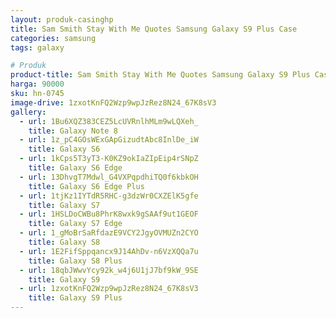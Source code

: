 ```yaml
---
layout: produk-casinghp
title: Sam Smith Stay With Me Quotes Samsung Galaxy S9 Plus Case
categories: samsung
tags: galaxy

# Produk
product-title: Sam Smith Stay With Me Quotes Samsung Galaxy S9 Plus Case
harga: 90000
sku: hn-0745
image-drive: 1zxotKnFQ2Wzp9wpJzRez8N24_67K8sV3
gallery:
  - url: 1Bu6XQZ383CEZ5LcUVRnlhMLm9wLQXeh_
    title: Galaxy Note 8
  - url: 1z_pC4GOsWExGApGizudtAbc8InlDe_iW
    title: Galaxy S6
  - url: 1kCps5T3yT3-K0KZ9okIaZIpEip4rSNpZ
    title: Galaxy S6 Edge
  - url: 13DhvgT7Mdwl_G4VXPqpdhiTQ0f6kbkOH
    title: Galaxy S6 Edge Plus
  - url: 1tjKz1IYTdR5RHC-g3dzWr0CXZElK5gfe
    title: Galaxy S7
  - url: 1HSLDoCWBu8PhrK8wxk9gSAAf9ut1GEOF
    title: Galaxy S7 Edge
  - url: 1_gMoBrSaRfdazE9VCY2JgyOVMUZn2CYO
    title: Galaxy S8
  - url: 1E2FifSppqancx9J14AhDv-n6VzXQQa7u
    title: Galaxy S8 Plus
  - url: 18qbJWwvYcy92k_w4j6U1jJ7bf9kW_9SE
    title: Galaxy S9
  - url: 1zxotKnFQ2Wzp9wpJzRez8N24_67K8sV3
    title: Galaxy S9 Plus
---
```

